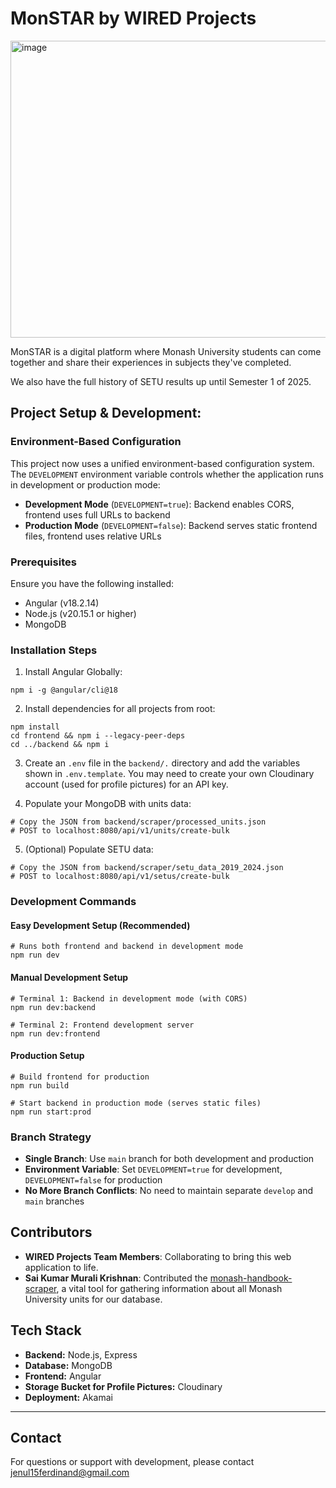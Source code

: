 # MonSTAR by WIRED Projects
<img width="1381" height="475" alt="image" src="https://github.com/user-attachments/assets/6281a492-2d9b-4a31-89c5-fd6da285f884" />

MonSTAR is a digital platform where Monash University students can come together and share their experiences in subjects they've completed.

We also have the full history of SETU results up until Semester 1 of 2025.

## Project Setup & Development:

### Environment-Based Configuration
This project now uses a unified environment-based configuration system. The `DEVELOPMENT` environment variable controls whether the application runs in development or production mode:

- **Development Mode** (`DEVELOPMENT=true`): Backend enables CORS, frontend uses full URLs to backend
- **Production Mode** (`DEVELOPMENT=false`): Backend serves static frontend files, frontend uses relative URLs

### Prerequisites
Ensure you have the following installed:
- Angular (v18.2.14)
- Node.js (v20.15.1 or higher)
- MongoDB

### Installation Steps
1. Install Angular Globally:
```shell
npm i -g @angular/cli@18
```

2. Install dependencies for all projects from root:
```shell
npm install
cd frontend && npm i --legacy-peer-deps
cd ../backend && npm i
```

3. Create an `.env` file in the `backend/.` directory and add the variables shown in `.env.template`. You may need to create your own Cloudinary account (used for profile pictures) for an API key.

4. Populate your MongoDB with units data:
```shell
# Copy the JSON from backend/scraper/processed_units.json
# POST to localhost:8080/api/v1/units/create-bulk
```

5. (Optional) Populate SETU data:
```shell
# Copy the JSON from backend/scraper/setu_data_2019_2024.json
# POST to localhost:8080/api/v1/setus/create-bulk
```

### Development Commands

#### Easy Development Setup (Recommended)
```shell
# Runs both frontend and backend in development mode
npm run dev
```

#### Manual Development Setup
```shell
# Terminal 1: Backend in development mode (with CORS)
npm run dev:backend

# Terminal 2: Frontend development server
npm run dev:frontend
```

#### Production Setup
```shell
# Build frontend for production
npm run build

# Start backend in production mode (serves static files)
npm run start:prod
```

### Branch Strategy
- **Single Branch**: Use `main` branch for both development and production
- **Environment Variable**: Set `DEVELOPMENT=true` for development, `DEVELOPMENT=false` for production
- **No More Branch Conflicts**: No need to maintain separate `develop` and `main` branches

## Contributors
- **WIRED Projects Team Members**: Collaborating to bring this web application to life.
- **Sai Kumar Murali Krishnan**: Contributed the [monash-handbook-scraper](https://github.com/saikumarmk/monash-handbook-scraper), a vital tool for gathering information about all Monash University units for our database. 

## Tech Stack
- **Backend:** Node.js, Express
- **Database:** MongoDB
- **Frontend:** Angular
- **Storage Bucket for Profile Pictures:** Cloudinary
- **Deployment:** Akamai

---

## Contact
For questions or support with development, please contact jenul15ferdinand@gmail.com
